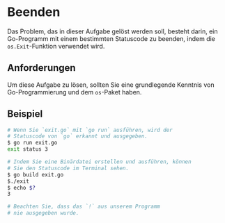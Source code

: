 # Beenden

Das Problem, das in dieser Aufgabe gelöst werden soll, besteht darin, ein Go-Programm mit einem bestimmten Statuscode zu beenden, indem die `os.Exit`-Funktion verwendet wird.

## Anforderungen

Um diese Aufgabe zu lösen, sollten Sie eine grundlegende Kenntnis von Go-Programmierung und dem `os`-Paket haben.

## Beispiel

```sh
# Wenn Sie `exit.go` mit `go run` ausführen, wird der
# Statuscode von `go` erkannt und ausgegeben.
$ go run exit.go
exit status 3

# Indem Sie eine Binärdatei erstellen und ausführen, können
# Sie den Statuscode im Terminal sehen.
$ go build exit.go
$./exit
$ echo $?
3

# Beachten Sie, dass das `!` aus unserem Programm
# nie ausgegeben wurde.
```

